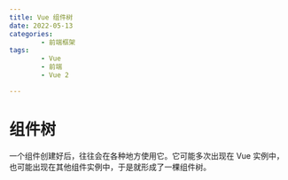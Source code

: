 ```yaml
---
title: Vue 组件树
date: 2022-05-13
categories:
        - 前端框架
tags:
        - Vue
        - 前端
        - Vue 2

---
```


# 组件树

一个组件创建好后，往往会在各种地方使用它。它可能多次出现在 Vue 实例中，也可能出现在其他组件实例中，于是就形成了一棵组件树。
